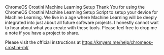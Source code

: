 ChromeOS Crostini Machine Learning Setup
Thank You for using the ChromeOS Crostini Machine Learning Setup Script to setup your device for Machine Learning. We live in a age where Machine Learning will be deeply integrated into just about all future software projects. I honestly cannot wait to hear about what you create with these tools. Please feel free to drop me a note if you have a project to share.

Please visit the official instructions at https://kmyers.me/help/chromeos-crostini-ml/

